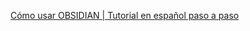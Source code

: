 

[Cómo usar OBSIDIAN | Tutorial en español paso a paso](https://www.youtube.com/watch?v=64pI_dKYZOg&list=PLWUX-KZsnKXSKOjd4WIbqB5GsHORz88JS)